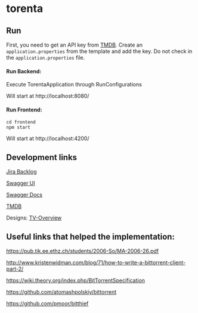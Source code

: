# torenta

## Run

First, you need to get an API key from [TMDB](https://developers.themoviedb.org/3/getting-started/introduction). Create an `application.properties` from the template and add the key. Do not check in the `application.properties` file.

#### Run Backend:

Execute TorentaApplication through RunConfigurations

Will start at http://localhost:8080/

#### Run Frontend:

```
cd frontend
npm start
```

Will start at http://localhost:4200/

## Development links

[Jira Backlog](https://andreskonrad.atlassian.net/jira/software/projects/TOR/boards/1/backlog)

[Swagger UI](http://localhost:8080/swagger-ui.html)

[Swagger Docs](http://localhost:8080/v2/api-docs)

[TMDB](https://developers.themoviedb.org/3/getting-started/introduction)

Designs:
[TV-Overview](https://hubmovies-a26fc.firebaseapp.com/movie/496243)


 

## Useful links that helped the implementation:

https://pub.tik.ee.ethz.ch/students/2006-So/MA-2006-26.pdf

http://www.kristenwidman.com/blog/71/how-to-write-a-bittorrent-client-part-2/

https://wiki.theory.org/index.php/BitTorrentSpecification

https://github.com/atomashpolskiy/bittorrent

https://github.com/pmoor/bitthief

